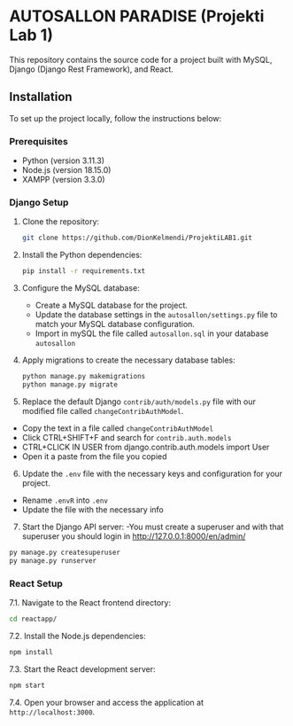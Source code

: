 # AUTOSALLON PARADISE (Projekti Lab 1)

This repository contains the source code for a project built with MySQL, Django (Django Rest Framework), and React.

## Installation

To set up the project locally, follow the instructions below:

### Prerequisites

- Python (version 3.11.3)
- Node.js (version 18.15.0)
- XAMPP (version 3.3.0)

### Django Setup

1. Clone the repository:

   ```bash
   git clone https://github.com/DionKelmendi/ProjektiLAB1.git
   ```

2. Install the Python dependencies:

   ```bash
   pip install -r requirements.txt
   ```

3. Configure the MySQL database:

   - Create a MySQL database for the project.
   - Update the database settings in the `autosallon/settings.py` file to match your MySQL database configuration.
   - Import in mySQL the file called `autosallon.sql` in your database `autosallon`
4. Apply migrations to create the necessary database tables:

   ```bash
   python manage.py makemigrations
   python manage.py migrate
   ```

5. Replace the default Django `contrib/auth/models.py` file with our modified file called `changeContribAuthModel`.
  - Copy the text in a file called `changeContribAuthModel`
  - Click CTRL+SHIFT+F and search for `contrib.auth.models`
  - CTRL+CLICK IN USER from django.contrib.auth.models import User
  - Open it a paste from the file you copied

6. Update the `.env` file with the necessary keys and configuration for your project.
  - Rename `.envR` into `.env`
  - Update the file with the necessary info

7. Start the Django API server:
   -You must create a superuser and with that superuser you should login in http://127.0.0.1:8000/en/admin/
  ```bash
  py manage.py createsuperuser 
  py manage.py runserver
  ```
  
### React Setup

7.1. Navigate to the React frontend directory:

   ```bash
   cd reactapp/
   ```

7.2. Install the Node.js dependencies:

   ```bash
   npm install
   ```

7.3. Start the React development server:

   ```bash
   npm start
   ```

7.4. Open your browser and access the application at `http://localhost:3000`.

